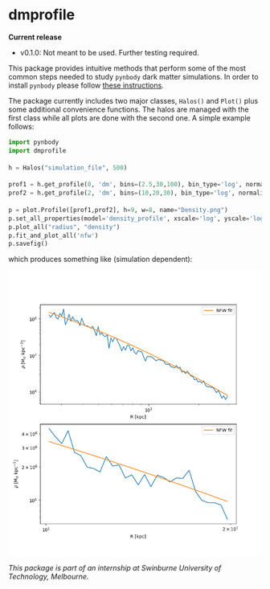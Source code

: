 # dmprofile

**Current release**

* v0.1.0: Not meant to be used. Further testing required.



This package provides intuitive methods that perform some of the most common steps needed to study `pynbody` dark matter simulations. In order to install `pynbody` please follow [these instructions](https://pynbody.github.io/pynbody/installation.html).

The package currently includes two major classes, `Halos()` and `Plot()` plus some additional convenience functions. The halos are managed with the first class while all plots are done with the second one. A simple example follows:

 
```python
import pynbody
import dmprofile

h = Halos("simulation_file", 500)

prof1 = h.get_profile(0, 'dm', bins=(2.5,30,100), bin_type='log', normalize=False)
prof2 = h.get_profile(2, 'dm', bins=(10,20,30), bin_type='log', normalize=False)

p = plot.Profile([prof1,prof2], h=9, w=8, name="Density.png")
p.set_all_properties(model='density_profile', xscale='log', yscale='log')
p.plot_all("radius", "density")
p.fit_and_plot_all('nfw')                                                                                     
p.savefig()
```
which produces something like (simulation dependent):

[Density]: https://github.com/b-fontana/DarkMatter/blob/master/figs/test.png
![Density][Density]
 
*This package is part of an internship at Swinburne University of Technology, Melbourne.*
